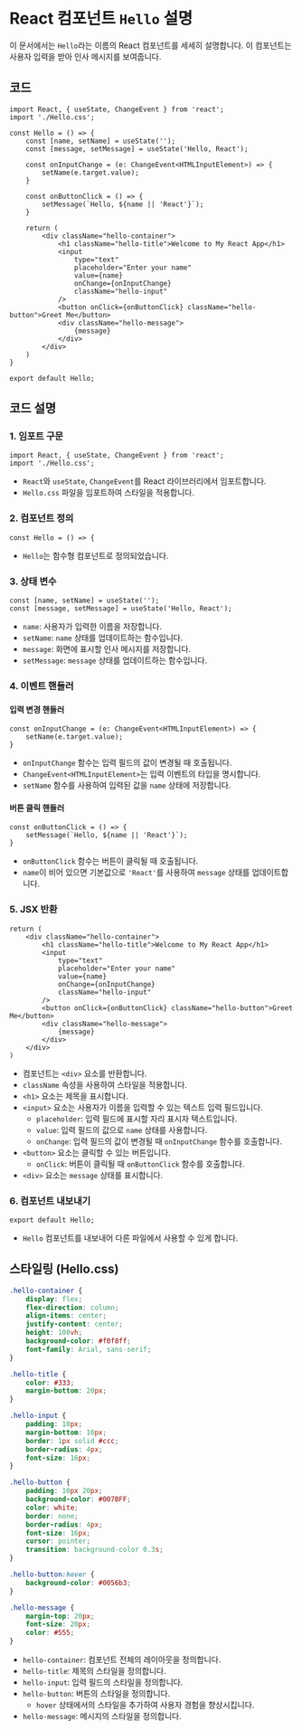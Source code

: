 
# React 컴포넌트 `Hello` 설명

이 문서에서는 `Hello`라는 이름의 React 컴포넌트를 세세히 설명합니다. 이 컴포넌트는 사용자 입력을 받아 인사 메시지를 보여줍니다. 

## 코드

```tsx
import React, { useState, ChangeEvent } from 'react';
import './Hello.css';

const Hello = () => {
    const [name, setName] = useState('');
    const [message, setMessage] = useState('Hello, React');

    const onInputChange = (e: ChangeEvent<HTMLInputElement>) => {
        setName(e.target.value);
    }

    const onButtonClick = () => {
        setMessage(`Hello, ${name || 'React'}`);
    }

    return (
        <div className="hello-container">
            <h1 className="hello-title">Welcome to My React App</h1>
            <input 
                type="text" 
                placeholder="Enter your name" 
                value={name} 
                onChange={onInputChange} 
                className="hello-input"
            />
            <button onClick={onButtonClick} className="hello-button">Greet Me</button>
            <div className="hello-message">
                {message}
            </div>
        </div>
    )
}

export default Hello;
```

## 코드 설명

### 1. 임포트 구문

```tsx
import React, { useState, ChangeEvent } from 'react';
import './Hello.css';
```

- `React`와 `useState`, `ChangeEvent`를 React 라이브러리에서 임포트합니다.
- `Hello.css` 파일을 임포트하여 스타일을 적용합니다.

### 2. 컴포넌트 정의

```tsx
const Hello = () => {
```

- `Hello`는 함수형 컴포넌트로 정의되었습니다.

### 3. 상태 변수

```tsx
const [name, setName] = useState('');
const [message, setMessage] = useState('Hello, React');
```

- `name`: 사용자가 입력한 이름을 저장합니다.
- `setName`: `name` 상태를 업데이트하는 함수입니다.
- `message`: 화면에 표시할 인사 메시지를 저장합니다.
- `setMessage`: `message` 상태를 업데이트하는 함수입니다.

### 4. 이벤트 핸들러

#### 입력 변경 핸들러

```tsx
const onInputChange = (e: ChangeEvent<HTMLInputElement>) => {
    setName(e.target.value);
}
```

- `onInputChange` 함수는 입력 필드의 값이 변경될 때 호출됩니다.
- `ChangeEvent<HTMLInputElement>`는 입력 이벤트의 타입을 명시합니다.
- `setName` 함수를 사용하여 입력된 값을 `name` 상태에 저장합니다.

#### 버튼 클릭 핸들러

```tsx
const onButtonClick = () => {
    setMessage(`Hello, ${name || 'React'}`);
}
```

- `onButtonClick` 함수는 버튼이 클릭될 때 호출됩니다.
- `name`이 비어 있으면 기본값으로 `'React'`를 사용하여 `message` 상태를 업데이트합니다.

### 5. JSX 반환

```tsx
return (
    <div className="hello-container">
        <h1 className="hello-title">Welcome to My React App</h1>
        <input 
            type="text" 
            placeholder="Enter your name" 
            value={name} 
            onChange={onInputChange} 
            className="hello-input"
        />
        <button onClick={onButtonClick} className="hello-button">Greet Me</button>
        <div className="hello-message">
            {message}
        </div>
    </div>
)
```

- 컴포넌트는 `<div>` 요소를 반환합니다.
- `className` 속성을 사용하여 스타일을 적용합니다.
- `<h1>` 요소는 제목을 표시합니다.
- `<input>` 요소는 사용자가 이름을 입력할 수 있는 텍스트 입력 필드입니다.
  - `placeholder`: 입력 필드에 표시할 자리 표시자 텍스트입니다.
  - `value`: 입력 필드의 값으로 `name` 상태를 사용합니다.
  - `onChange`: 입력 필드의 값이 변경될 때 `onInputChange` 함수를 호출합니다.
- `<button>` 요소는 클릭할 수 있는 버튼입니다.
  - `onClick`: 버튼이 클릭될 때 `onButtonClick` 함수를 호출합니다.
- `<div>` 요소는 `message` 상태를 표시합니다.

### 6. 컴포넌트 내보내기

```tsx
export default Hello;
```

- `Hello` 컴포넌트를 내보내어 다른 파일에서 사용할 수 있게 합니다.

## 스타일링 (Hello.css)

```css
.hello-container {
    display: flex;
    flex-direction: column;
    align-items: center;
    justify-content: center;
    height: 100vh;
    background-color: #f0f8ff;
    font-family: Arial, sans-serif;
}

.hello-title {
    color: #333;
    margin-bottom: 20px;
}

.hello-input {
    padding: 10px;
    margin-bottom: 10px;
    border: 1px solid #ccc;
    border-radius: 4px;
    font-size: 16px;
}

.hello-button {
    padding: 10px 20px;
    background-color: #007BFF;
    color: white;
    border: none;
    border-radius: 4px;
    font-size: 16px;
    cursor: pointer;
    transition: background-color 0.3s;
}

.hello-button:hover {
    background-color: #0056b3;
}

.hello-message {
    margin-top: 20px;
    font-size: 20px;
    color: #555;
}
```

- `hello-container`: 컴포넌트 전체의 레이아웃을 정의합니다.
- `hello-title`: 제목의 스타일을 정의합니다.
- `hello-input`: 입력 필드의 스타일을 정의합니다.
- `hello-button`: 버튼의 스타일을 정의합니다.
  - `hover` 상태에서의 스타일을 추가하여 사용자 경험을 향상시킵니다.
- `hello-message`: 메시지의 스타일을 정의합니다.
```

